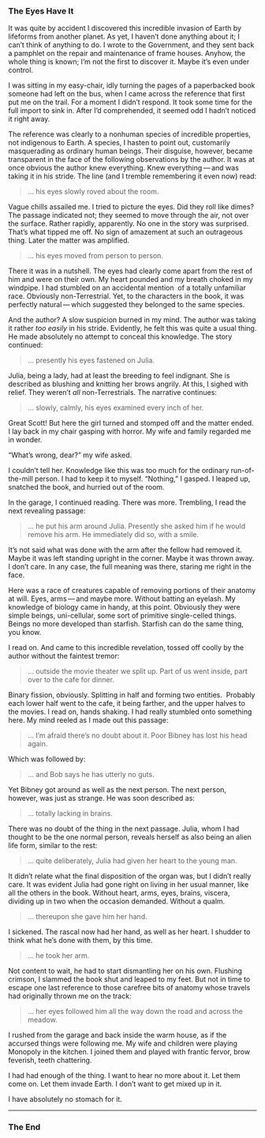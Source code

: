 
### The Eyes Have It

It was quite by accident I discovered this incredible invasion of Earth by lifeforms from another planet. As yet, I haven’t done anything about it; I can’t think of anything to do. I wrote to the Government, and they sent back a pamphlet on the repair and maintenance of frame houses. Anyhow, the whole thing is known; I’m not the first to discover it. Maybe it’s even under control.

I was sitting in my easy-chair, idly turning the pages of a paperbacked book someone had left on the bus, when I came across the reference that first put me on the trail. For a moment I didn’t respond. It took some time for the full import to sink in. After I’d comprehended, it seemed odd I hadn’t noticed it right away.

The reference was clearly to a nonhuman species of incredible properties, not indigenous to Earth. A species, I hasten to point out, customarily masquerading as ordinary human beings. Their disguise, however, became transparent in the face of the following observations by the author. It was at once obvious the author knew everything. Knew everything — and was taking it in his stride. The line (and I tremble remembering it even now) read:

> … his eyes slowly roved about the room.

Vague chills assailed me. I tried to picture the eyes. Did they roll like dimes? The passage indicated not; they seemed to move through the air, not over the surface. Rather rapidly, apparently. No one in the story was surprised. That’s what tipped me off. No sign of amazement at such an outrageous thing. Later the matter was amplified.

> … his eyes moved from person to person.

There it was in a nutshell. The eyes had clearly come apart from the rest of him and were on their own. My heart pounded and my breath choked in my windpipe. I had stumbled on an accidental mention  of a totally unfamiliar race. Obviously non-Terrestrial. Yet, to the characters in the book, it was perfectly natural — which suggested they belonged to the same species.

And the author? A slow suspicion burned in my mind. The author was taking it rather _too easily_ in his stride. Evidently, he felt this was quite a usual thing. He made absolutely no attempt to conceal this knowledge. The story continued:

> … presently his eyes fastened on Julia.

Julia, being a lady, had at least the breeding to feel indignant. She is described as blushing and knitting her brows angrily. At this, I sighed with relief. They weren’t _all_ non-Terrestrials. The narrative continues:

> … slowly, calmly, his eyes examined every inch of her.

Great Scott! But here the girl turned and stomped off and the matter ended. I lay back in my chair gasping with horror. My wife and family regarded me in wonder.

“What’s wrong, dear?” my wife asked.

I couldn’t tell her. Knowledge like this was too much for the ordinary run-of-the-mill person. I had to keep it to myself. “Nothing,” I gasped. I leaped up, snatched the book, and hurried out of the room.

In the garage, I continued reading. There was more. Trembling, I read the next revealing passage:

> … he put his arm around Julia. Presently she asked him if he would remove his arm. He immediately did so, with a smile.

It’s not said what was done with the arm after the fellow had removed it. Maybe it was left standing upright in the corner. Maybe it was thrown away. I don’t care. In any case, the full meaning was there, staring me right in the face.

Here was a race of creatures capable of removing portions of their anatomy at will. Eyes, arms — and maybe more. Without batting an eyelash. My knowledge of biology came in handy, at this point. Obviously they were simple beings, uni-cellular, some sort of primitive single-celled things. Beings no more developed than starfish. Starfish can do the same thing, you know.

I read on. And came to this incredible revelation, tossed off coolly by the author without the faintest tremor:

> … outside the movie theater we split up. Part of us went inside, part over to the cafe for dinner.

Binary fission, obviously. Splitting in half and forming two entities.  Probably each lower half went to the cafe, it being farther, and the upper halves to the movies. I read on, hands shaking. I had really stumbled onto something here. My mind reeled as I made out this passage:

> … I’m afraid there’s no doubt about it. Poor Bibney has lost his head again.

Which was followed by:

> … and Bob says he has utterly no guts.

Yet Bibney got around as well as the next person. The next person, however, was just as strange. He was soon described as:

> … totally lacking in brains.

There was no doubt of the thing in the next passage. Julia, whom I had thought to be the one normal person, reveals herself as also being an alien life form, similar to the rest:

> … quite deliberately, Julia had given her heart to the young man.

It didn’t relate what the final disposition of the organ was, but I didn’t really care. It was evident Julia had gone right on living in her usual manner, like all the others in the book. Without heart, arms, eyes, brains, viscera, dividing up in two when the occasion demanded. Without a qualm.

> … thereupon she gave him her hand.

I sickened. The rascal now had her hand, as well as her heart. I shudder to think what he’s done with them, by this time.

> … he took her arm.

Not content to wait, he had to start dismantling her on his own. Flushing crimson, I slammed the book shut and leaped to my feet. But not in time to escape one last reference to those carefree bits of anatomy whose travels had originally thrown me on the track:

> … her eyes followed him all the way down the road and across the meadow.

I rushed from the garage and back inside the warm house, as if the accursed things were following me. My wife and children were playing Monopoly in the kitchen. I joined them and played with frantic fervor, brow feverish, teeth chattering.

I had had enough of the thing. I want to hear no more about it. Let them come on. Let them invade Earth. I don’t want to get mixed up in it.

I have absolutely no stomach for it.

---

### The End